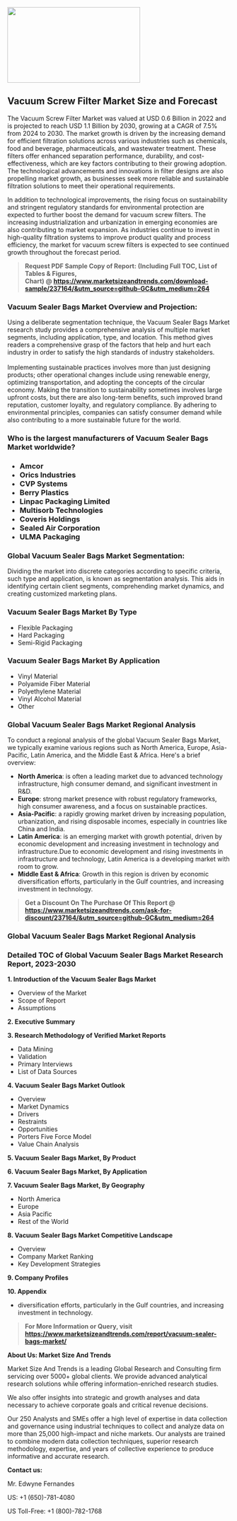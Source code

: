<p><img class="alignnone size-medium wp-image-20088" src="https://ffe5etoiles.com/wp-content/uploads/2024/12/MST1-300x171.png" alt="" width="300" height="171" /></p><h2>Vacuum Screw Filter Market Size and Forecast</h2><p>The Vacuum Screw Filter Market was valued at USD 0.6 Billion in 2022 and is projected to reach USD 1.1 Billion by 2030, growing at a CAGR of 7.5% from 2024 to 2030. The market growth is driven by the increasing demand for efficient filtration solutions across various industries such as chemicals, food and beverage, pharmaceuticals, and wastewater treatment. These filters offer enhanced separation performance, durability, and cost-effectiveness, which are key factors contributing to their growing adoption. The technological advancements and innovations in filter designs are also propelling market growth, as businesses seek more reliable and sustainable filtration solutions to meet their operational requirements.</p><p>In addition to technological improvements, the rising focus on sustainability and stringent regulatory standards for environmental protection are expected to further boost the demand for vacuum screw filters. The increasing industrialization and urbanization in emerging economies are also contributing to market expansion. As industries continue to invest in high-quality filtration systems to improve product quality and process efficiency, the market for vacuum screw filters is expected to see continued growth throughout the forecast period.</p></p><blockquote id="" class=""><strong>Request PDF Sample Copy of Report: (Including Full TOC, List of Tables &amp; Figures, Chart)&nbsp;@&nbsp;<strong><a href="https://www.marketsizeandtrends.com/download-sample/237164/&utm_source=github-GC&utm_medium=264" target="_blank">https://www.marketsizeandtrends.com/download-sample/237164/&utm_source=github-GC&utm_medium=264</a></strong></strong></blockquote><h3 id="" class="">Vacuum Sealer Bags Market&nbsp;Overview and Projection:</h3><p id="" class="">Using a deliberate segmentation technique, the Vacuum Sealer Bags Market research study provides a comprehensive analysis of multiple market segments, including application, type, and location. This method gives readers a comprehensive grasp of the factors that help and hurt each industry in order to satisfy the high standards of industry stakeholders. <br /> <br />Implementing sustainable practices involves more than just designing products; other operational changes include using renewable energy, optimizing transportation, and adopting the concepts of the circular economy. Making the transition to sustainability sometimes involves large upfront costs, but there are also long-term benefits, such improved brand reputation, customer loyalty, and regulatory compliance. By adhering to environmental principles, companies can satisfy consumer demand while also contributing to a more sustainable future for the world.</p><h3 id="" class="">Who is the largest manufacturers of&nbsp;Vacuum Sealer Bags Market worldwide?</h3><h3 class=""><p><ul><li>Amcor </li><li> Orics Industries </li><li> CVP Systems </li><li> Berry Plastics </li><li> Linpac Packaging Limited </li><li> Multisorb Technologies </li><li> Coveris Holdings </li><li> Sealed Air Corporation </li><li> ULMA Packaging</li></ul></p></h3><h3 id="" class="">Global&nbsp;Vacuum Sealer Bags Market Segmentation:</h3><p id="" class="">Dividing the market into discrete categories according to specific criteria, such type and application, is known as segmentation analysis. This aids in identifying certain client segments, comprehending market dynamics, and creating customized marketing plans.</p><h3 id="" class="">Vacuum Sealer Bags Market&nbsp;By Type</h3><p><p><ul><li>Flexible Packaging</li><li> Hard Packaging</li><li> Semi-Rigid Packaging</p></li></ul></p></p><h3 id="" class="">Vacuum Sealer Bags Market&nbsp;By Application</h3><p class=""><p><ul><li>Vinyl Material</li><li> Polyamide Fiber Material</li><li> Polyethylene Material</li><li> Vinyl Alcohol Material</li><li> Other</li></ul></p></p><h3 id="" class="">Global Vacuum Sealer Bags Market Regional Analysis</h3><p id="" class="">To conduct a regional analysis of the global Vacuum Sealer Bags Market, we typically examine various regions such as North America, Europe, Asia-Pacific, Latin America, and the Middle East &amp; Africa. Here's a brief overview:</p><ul><li><strong>North America</strong>: is often a leading market due to advanced technology infrastructure, high consumer demand, and significant investment in R&amp;D.</li><li><strong>Europe</strong>: strong market presence with robust regulatory frameworks, high consumer awareness, and a focus on sustainable practices.</li><li><strong>Asia-Pacific</strong>: a rapidly growing market driven by increasing population, urbanization, and rising disposable incomes, especially in countries like China and India.</li><li><strong>Latin America</strong>: is an emerging market with growth potential, driven by economic development and increasing investment in technology and infrastructure.Due to economic development and rising investments in infrastructure and technology, Latin America is a developing market with room to grow.</li><li><strong>Middle East &amp; Africa</strong>: Growth in this region is driven by economic diversification efforts, particularly in the Gulf countries, and increasing investment in technology.</li></ul><blockquote id="" class=""><strong>Get a Discount On The Purchase Of This Report @ <strong><a href="https://www.marketsizeandtrends.com/ask-for-discount/237164/&utm_source=github-GC&utm_medium=264" target="_blank">https://www.marketsizeandtrends.com/ask-for-discount/237164/&utm_source=github-GC&utm_medium=264</a></strong></strong></blockquote><h3 id="" class="">Global Vacuum Sealer Bags Market Regional Analysis</h3><h3 id="" class="">Detailed TOC of Global Vacuum Sealer Bags Market Research Report, 2023-2030</h3><p id="" class=""><strong>1. Introduction of the Vacuum Sealer Bags Market</strong></p><ul><li>Overview of the Market</li><li>Scope of Report</li><li>Assumptions</li></ul><p id="" class=""><strong>2. Executive Summary</strong></p><p id="" class=""><strong>3. Research Methodology of Verified Market Reports</strong></p><ul><li>Data Mining</li><li>Validation</li><li>Primary Interviews</li><li>List of Data Sources</li></ul><p id="" class=""><strong>4. Vacuum Sealer Bags Market Outlook</strong></p><ul><li>Overview</li><li>Market Dynamics</li><li>Drivers</li><li>Restraints</li><li>Opportunities</li><li>Porters Five Force Model</li><li>Value Chain Analysis</li></ul><p id="" class=""><strong>5. Vacuum Sealer Bags Market, By Product</strong></p><p id="" class=""><strong>6. Vacuum Sealer Bags Market, By Application</strong></p><p id="" class=""><strong>7. Vacuum Sealer Bags Market, By Geography</strong></p><ul><li>North America</li><li>Europe</li><li>Asia Pacific</li><li>Rest of the World</li></ul><p id="" class=""><strong>8. Vacuum Sealer Bags Market Competitive Landscape</strong></p><ul><li>Overview</li><li>Company Market Ranking</li><li>Key Development Strategies</li></ul><p id="" class=""><strong>9. Company Profiles</strong></p><p id="" class=""><strong>10. Appendix</strong></p><ul><li>diversification efforts, particularly in the Gulf countries, and increasing investment in technology.</li></ul><blockquote id="" class=""><strong>For More Information or Query, visit <strong><strong><a href="https://www.marketsizeandtrends.com/report/vacuum-sealer-bags-market/" target="_blank">https://www.marketsizeandtrends.com/report/vacuum-sealer-bags-market/</a></strong></strong></strong></blockquote><p id="" class=""><strong>About Us: Market Size And Trends</strong></p><p id="" class="">Market Size And Trends is a leading Global Research and Consulting firm servicing over 5000+ global clients. We provide advanced analytical research solutions while offering information-enriched research studies.</p><p id="" class="">We also offer insights into strategic and growth analyses and data necessary to achieve corporate goals and critical revenue decisions.</p><p id="" class="">Our 250 Analysts and SMEs offer a high level of expertise in data collection and governance using industrial techniques to collect and analyze data on more than 25,000 high-impact and niche markets. Our analysts are trained to combine modern data collection techniques, superior research methodology, expertise, and years of collective experience to produce informative and accurate research.</p><p id="" class=""><strong>Contact us:</strong></p><p id="" class="">Mr. Edwyne Fernandes</p><p id="" class="">US: +1 (650)-781-4080</p><p id="" class="">US Toll-Free: +1 (800)-782-1768</p>
